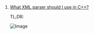 1. [What XML parser should I use in C++?][1]
    
    TL;DR:
    
    ![Image](https://i.stack.imgur.com/hUjpw.png)
 
[1]: https://stackoverflow.com/questions/9387610/what-xml-parser-should-i-use-in-c

